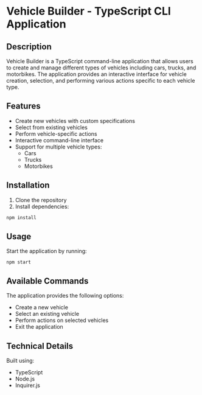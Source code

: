 # Vehicle Builder - TypeScript CLI Application

## Description

Vehicle Builder is a TypeScript command-line application that allows users to create and manage different types of vehicles including cars, trucks, and motorbikes. The application provides an interactive interface for vehicle creation, selection, and performing various actions specific to each vehicle type.

## Features

- Create new vehicles with custom specifications
- Select from existing vehicles
- Perform vehicle-specific actions
- Interactive command-line interface
- Support for multiple vehicle types:
  - Cars
  - Trucks
  - Motorbikes

## Installation

1. Clone the repository
2. Install dependencies:
```bash
npm install
```

## Usage
Start the application by running:

```
npm start
```

## Available Commands
The application provides the following options:

- Create a new vehicle
- Select an existing vehicle
- Perform actions on selected vehicles
- Exit the application

## Technical Details
Built using:

- TypeScript
- Node.js
- Inquirer.js 
